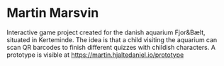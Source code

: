 # Martin Marsvin
Interactive game project created for the danish aquarium Fjor&Bælt, situated in Kerteminde.
The idea is that a child visiting the aquarium can scan QR barcodes to finish different quizzes with childish characters. A prototype is visible at https://martin.hjaltedaniel.io/prototype
